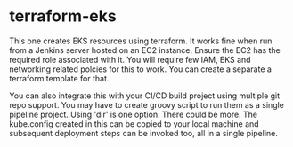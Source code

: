 # terraform-eks
This one creates EKS resources using terraform. It works fine when run from a Jenkins server hosted on an EC2 instance. Ensure the EC2 has the required role associated with it. You will require few IAM, EKS and networking related polcies for this to work. You can create a separate a terraform template for that.

You can also integrate this with your CI/CD build project using multiple git repo support. You may have to create groovy script to run them as a single pipeline project. Using 'dir' is one option. There could be more. The kube.config created in this can be copied to your local machine and subsequent deployment steps can be invoked too, all in a single pipeline. 
